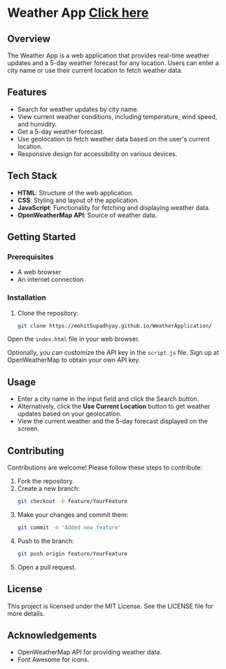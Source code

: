 <!-- # Project Link : [Click here](https://.github.io/WeatherApplication/)-->

# Weather App [Click here](https://.github.io/WeatherApplication/)

## Overview

The Weather App is a web application that provides real-time weather updates and a 5-day weather forecast for any location. Users can enter a city name or use their current location to fetch weather data.

## Features

- Search for weather updates by city name.
- View current weather conditions, including temperature, wind speed, and humidity.
- Get a 5-day weather forecast.
- Use geolocation to fetch weather data based on the user's current location.
- Responsive design for accessibility on various devices.

## Tech Stack

- **HTML**: Structure of the web application.
- **CSS**: Styling and layout of the application.
- **JavaScript**: Functionality for fetching and displaying weather data.
- **OpenWeatherMap API**: Source of weather data.

## Getting Started

### Prerequisites

- A web browser
- An internet connection

### Installation

1. Clone the repository:
   ```bash
   git clone https://mohit5upadhyay.github.io/WeatherApplication/
Open the `index.html` file in your web browser.

Optionally, you can customize the API key in the `script.js` file. Sign up at OpenWeatherMap to obtain your own API key.

## Usage

- Enter a city name in the input field and click the Search button.
- Alternatively, click the **Use Current Location** button to get weather updates based on your geolocation.
- View the current weather and the 5-day forecast displayed on the screen.

## Contributing

Contributions are welcome! Please follow these steps to contribute:

1. Fork the repository.
2. Create a new branch:
   ```bash
   git checkout -b feature/YourFeature
3. Make your changes and commit them:
   ```bash
   git commit -m 'Added new feature'
4. Push to the branch:
   ```bash
   git push origin feature/YourFeature
5. Open a pull request.
## License
This project is licensed under the MIT License. See the LICENSE file for more details.
## Acknowledgements
- OpenWeatherMap API for providing weather data.
- Font Awesome for icons.
